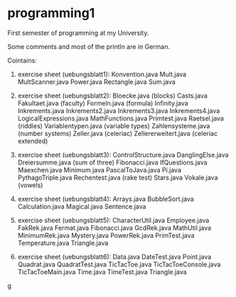 # programming1

First semester of programming at my University.

Some comments and most of the println are in German.

Cointains:

1. exercise sheet (uebungsblatt1):
Konvention.java
Mult.java
MultScanner.java
Power.java 
Rectangle.java
Sum.java

2. exercise sheet (uebungsblatt2):
Bloecke.java (blocks)
Casts.java
Fakultaet.java (faculty)
Formeln.java (formula)
Infinity.java
Inkrements.java
Inkrements2.java
Inkrements3.java
Inkrements4.java
LogicalExpressions.java
MathFunctions.java
Primtest.java
Raetsel.java (riddles)
Variablentypen.java (variable types)
Zahlensysteme.java (number systems)
Zeller.java (celeriac)
Zellererweitert.java (celeriac extended)

3. exercise sheet (uebungsblatt3):
ControlStructure.java
DanglingElse.java
Dreiersumme.java (sum of three)
Fibonacci.java
IfQuestions.java
Maexchen.java
Minimum.java
PascalToJava.java
Pi.java
PythagoTriple.java
Rechentest.java (rake test)
Stars.java
Vokale.java (vowels)

4. exercise sheet (uebungsblatt4):
Arrays.java
BubbleSort.java
Calculation.java
Magical.java
Sentence.java


5. exercise sheet (uebungsblatt5):
CharacterUtil.java
Employee.java
FakRek.java
Fermat.java
Fibonacci.java
GcdRek.java
MathUtil.java
MinimumRek.java
Mystery.java
PowerRek.java
PrimTest.java
Temperature.java
Triangle.java


6. exercise sheet (uebungsblatt6):
Data.java
DateTest.java
Point.java
Quadrat.java
QuadratTest.java
TicTacToe.java
TicTacToeConsole.java
TicTacToeMain.java
Time.java
TimeTest.java
Triangle.java

g


